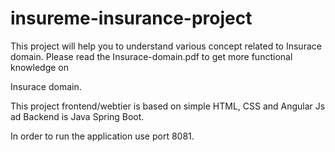 # insureme-insurance-project

This project will help you to understand various concept related to Insurace domain. Please read the Insurace-domain.pdf to get more functional knowledge on 

Insurace domain. 

This project frontend/webtier is based on simple HTML, CSS and Angular Js ad Backend is Java Spring Boot.

In order to run the application use port 8081.
